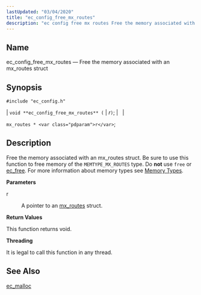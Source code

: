```yaml
---
lastUpdated: "03/04/2020"
title: "ec_config_free_mx_routes"
description: "ec config free mx routes Free the memory associated with an mx routes struct void ec config free mx routes r mx routes r Free the memory associated with an mx routes struct Be sure to use this function to free memory of the MEMTYPE MX ROUTES type Do not..."
---
```


<a name="apis.ec_config_free_mx_routes"></a> 
## Name

ec_config_free_mx_routes — Free the memory associated with an mx_routes struct

## Synopsis

`#include "ec_config.h"`

| `void **ec_config_free_mx_routes** (` | <var class="pdparam">r</var>`)`; |   |

`mx_routes * <var class="pdparam">r</var>`;<a name="idp57687072"></a> 
## Description

Free the memory associated with an mx_routes struct. Be sure to use this function to free memory of the `MEMTYPE_MX_ROUTES` type. Do **not** use `free` or [ec_free](/momentum/3/3-api/apis-ec-free). For more information about memory types see [Memory Types](/momentum/3/3-api/arch-primary-apis#arch.memory.types).

**<a name="idp57691472"></a> Parameters**

<dl class="variablelist">

<dt>r</dt>

<dd>

A pointer to an [mx_routes](/momentum/3/3-api/structs-mx-routes) struct.

</dd>

</dl>

**<a name="idp57694912"></a> Return Values**

This function returns void.

**<a name="idp57695824"></a> Threading**

It is legal to call this function in any thread.

<a name="idp57697248"></a> 
## See Also

[ec_malloc](/momentum/3/3-api/apis-ec-malloc)